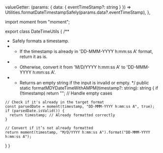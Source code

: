 valueGetter: (params: { data: { eventTimeStamp?: string } }) =>
      Utilities.formatDateTimestampSafely(params.data?.eventTimeStamp),
  },

import moment from "moment";

export class DateTimeUtils {
  /**
   * Safely formats a timestamp.
   * - If the timestamp is already in 'DD-MMM-YYYY h:mm:ss A' format, return it as is.
   * - Otherwise, convert it from 'M/D/YYYY h:mm:ss A' to 'DD-MMM-YYYY h:mm:ss A'.
   * - Returns an empty string if the input is invalid or empty.
   */
  public static formatMDYDateTimeWithAMPM(timestamp?: string): string {
    if (!timestamp) return ""; // Handle empty cases

    // Check if it's already in the target format
    const parsedDate = moment(timestamp, "DD-MMM-YYYY h:mm:ss A", true);
    if (parsedDate.isValid()) {
      return timestamp; // Already formatted correctly
    }

    // Convert if it’s not already formatted
    return moment(timestamp, "M/D/YYYY h:mm:ss A").format("DD-MMM-YYYY h:mm:ss A");
  }
}
